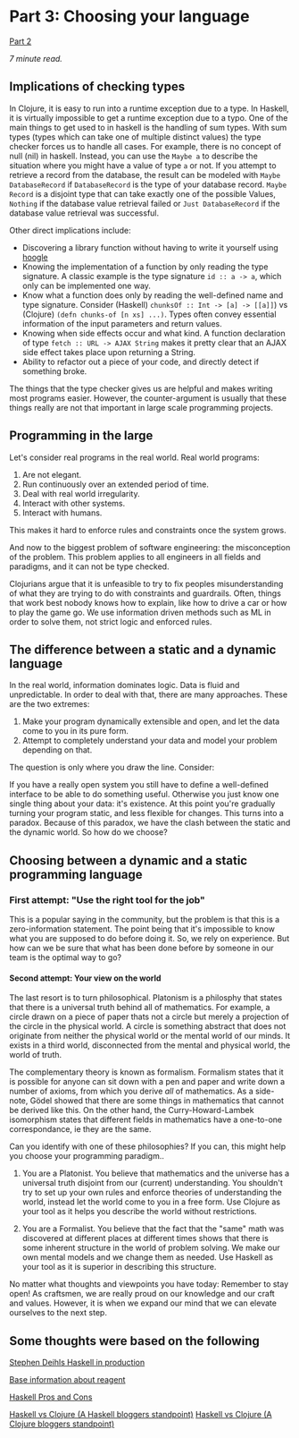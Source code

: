 # Part 3: Choosing your language

[Part 2][6]

*7 minute read.*

## Implications of checking types

In Clojure, it is easy to run into a runtime exception due to a type. In
Haskell, it is virtually impossible to get a runtime exception due to a typo.
One of the main things to get used to in haskell is the handling of sum types.
With sum types (types which can take one of multiple distinct values) the type
checker forces us to handle all cases. For example, there is no concept of null
(nil) in haskell. Instead, you can use the `Maybe a` to describe the situation
where you might have a value of type `a` or not. If you attempt to retrieve a
record from the database, the result can be modeled with `Maybe
DatabaseRecord` if `DatabaseRecord` is the type of your database record. `Maybe
Record` is a disjoint type that can take exactly one of the possible Values,
`Nothing` if the database value retrieval failed or `Just DatabaseRecord` if
the database value retrieval was successful.

Other direct implications include:

* Discovering a library function without having to write it yourself using
  [hoogle][7]
* Knowing the implementation of a function by only reading the type signature. A classic
  example is the type signature `id :: a -> a`, which only can be implemented
  one way.
* Know what a function does only by reading the well-defined name and type
  signature. Consider (Haskell) `chunksOf :: Int -> [a] -> [[a]]`)
  vs (Clojure) `(defn chunks-of [n xs] ...)`. Types often convey essential
  information of the input parameters and return values.
* Knowing when side effects occur and what kind. A function declaration of type
  `fetch :: URL -> AJAX String` makes it pretty clear that an AJAX side effect
  takes place upon returning a String.
* Ability to refactor out a piece of your code, and directly detect if something
  broke.

The things that the type checker gives us are helpful and makes writing most
programs easier. However, the counter-argument is usually that these things
really are not that important in large scale programming projects.

## Programming in the large

Let's consider real programs in the real world. Real world programs:

1. Are not elegant.
2. Run continuously over an extended period of time.
3. Deal with real world irregularity.
4. Interact with other systems.
5. Interact with humans.

This makes it hard to enforce rules and constraints once the system grows.

And now to the biggest problem of software engineering: the misconception of
the problem. This problem applies to all engineers in all fields and paradigms,
and it can not be type checked.

Clojurians argue that it is unfeasible to try to fix peoples misunderstanding
of what they are trying to do with constraints and guardrails. Often, things
that work best nobody knows how to explain, like how to drive a car or how to
play the game go. We use information driven methods such as ML in order to
solve them, not strict logic and enforced rules.

## The difference between a static and a dynamic language

In the real world, information dominates logic. Data is fluid and
unpredictable. In order to deal with that, there are many approaches. These are
the two extremes:

1. Make your program dynamically extensible and open, and let the data come to
   you in its pure form.
2. Attempt to completely understand your data and model your problem depending
   on that.

The question is only where you draw the line. Consider:

If you have a really open system you still have to define a well-defined
interface to be able to do something useful. Otherwise you just know one single
thing about your data: it's existence. At this point you're gradually turning
your program static, and less flexible for changes. This turns into a paradox.
Because of this paradox, we have the clash between the static and the dynamic
world. So how do we choose?

## Choosing between a dynamic and a static programming language

### First attempt: "Use the right tool for the job"

This is a popular saying in the community, but the problem is that this is a
zero-information statement. The point being that it's impossible to know what
you are supposed to do before doing it. So, we rely on experience. But how can
we be sure that what has been done before by someone in our team is the optimal
way to go?

#### Second attempt: Your view on the world

The last resort is to turn philosophical. Platonism is a philosphy that states
that there is a universal truth behind all of mathematics. For example, a
circle drawn on a piece of paper thats not a circle but merely a projection of
the circle in the physical world. A circle is something abstract that does not
originate from neither the physical world or the mental world of our minds. It
exists in a third world, disconnected from the mental and physical world, the
world of truth.

The complementary theory is known as formalism. Formalism states that it is
possible for anyone can sit down with a pen and paper and write down a number
of axioms, from which you derive _all_ of mathematics. As a side-note, Gödel
showed that there are some things in mathematics that cannot be derived like
this. On the other hand, the Curry-Howard-Lambek isomorphism states that
different fields in mathematics have a one-to-one correspondance, ie they are
the same.

Can you identify with one of these philosophies? If you can, this might help
you choose your programming paradigm..

1. You are a Platonist. You believe that mathematics and the universe has a
   universal truth disjoint from our (current) understanding. You shouldn't try
   to set up your own rules and enforce theories of understanding the world,
   instead let the world come to you in a free form.  Use Clojure as your tool
   as it helps you describe the world without restrictions.

2. You are a Formalist. You believe that the fact that the "same" math was
   discovered at different places at different times shows that there is some
   inherent structure in the world of problem solving. We make our own mental
   models and we change them as needed. Use Haskell as your tool as it is
   superior in describing this structure.

No matter what thoughts and viewpoints you have today: Remember to stay open!
As craftsmen, we are really proud on our knowledge and our craft and values.
However, it is when we expand our mind that we can elevate ourselves to the
next step.

## Some thoughts were based on the following

[Stephen Deihls Haskell in production][1]

[Base information about reagent][2]

[Haskell Pros and Cons][3]

[Haskell vs Clojure (A Haskell bloggers standpoint)][4]
[Haskell vs Clojure (A Clojure bloggers standpoint)][5]

[1]: http://www.stephendiehl.com/posts/production.html

[2]: http://ingesolvoll.github.io/2017/06/22/plain-react-vs-reagent.html

[3]: https://github.com/Gabriel439/post-rfc/blob/master/sotu.md

[4]: http://tech.frontrowed.com/2017/11/01/rhetoric-of-clojure-and-haskell/

[5]: http://www.lispcast.com/clojure-and-types

[6]: /blog/post?id=dynamic_vs_static_p2

[7]: https://www.haskell.org/hoogle/

